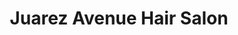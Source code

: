 ---
title: "Juarez Avenue Hair Salon"
url: /fort-lupton/juarez-avenue-hair-salon/
shop: Kosmetik
---